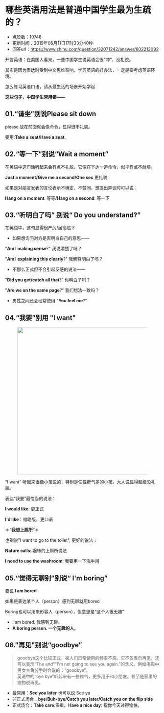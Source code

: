 # 哪些英语用法是普通中国学生最为生疏的？
- 点赞数：19748
- 更新时间：2019年06月11日17时33分40秒
- 回答url：https://www.zhihu.com/question/32071242/answer/602213092
<body>
 <p data-pid="hg56d1SO">开言英语：在美国人看来，一些中国学生说英语会很“冲”，没礼貌。</p>
 <p data-pid="U4aE0Pj6">其实是因为表达时受到中文思维影响。学习英语的好办法，一定是要考虑英语环境。</p>
 <p data-pid="XiMuF8SL">怎么练习英语口语，请从最生活的场景开始学起</p>
 <p data-pid="4M7Hx1wg"><b>这些句子，中国学生常用错——</b></p>
 <h2>01.“请坐”别说Please sit down</h2>
 <p data-pid="ZJWI8bPI">please 放在前面就会像命令，显得很不礼貌。</p>
 <p data-pid="EMnPlaug">要用:<b>Take a seat/Have a seat</b>.</p>
 <h2>02.“等一下”别说“Wait a moment”</h2>
 <p data-pid="jZUsjZWZ">在英语中这句话听起来会有点不礼貌，它像在下达一道命令，似乎有点不耐烦。</p>
 <p data-pid="5wdnBvWr"><b>Just a moment/Give me a second/One sec</b> 更礼貌</p>
 <p data-pid="C2vFSRMq">如果是对朋友发表的言论表示不确定、不赞同，想提出异议时可以说：</p>
 <p data-pid="mGbB32p2"><b>Hang on a moment</b>: 等等<b>/Hang on a second</b>: 等一下</p>
 <h2>03.“听明白了吗” 别说“ Do you understand?”</h2>
 <p data-pid="R4o2yP9U">在英语中，这句显得很严厉/居高临下</p>
 <ul>
  <li data-pid="ShKE8Ds9">如果想询问对方是否明白自己的意思——</li>
 </ul>
 <p data-pid="0_G0fZby">"<b>Am I making sense</b>?" 我说清楚了吗？</p>
 <p data-pid="FaN98Fj3">"<b>Am I explaining this clearly</b>?" 我解释明白了吗？</p>
 <ul>
  <li data-pid="XDRzBSdh">不那么正式但不会引起反感的说法——</li>
 </ul>
 <p data-pid="OLjPj43a">"<b>Did you get/catch all that</b>?" 你明白了吗？</p>
 <p data-pid="lWAfyO5z">"<b>Are we on the same page</b>?" 我们想法一致吗？</p>
 <ul>
  <li data-pid="fOz1EyYe">男性之间还会经常使用 "<b>You feel me</b>?"</li>
 </ul>
 <h2>04.“我要”别用 "I want"</h2>
 <figure data-size="normal">
  <img src="https://pic1.zhimg.com/50/v2-fdcbc9f500abcfd23659406a8dfdb217_720w.gif?source=1940ef5c" data-caption="" data-size="normal" data-rawwidth="480" data-rawheight="343" data-original-token="v2-fdcbc9f500abcfd23659406a8dfdb217" data-thumbnail="https://picx.zhimg.com/50/v2-fdcbc9f500abcfd23659406a8dfdb217_720w.jpg?source=1940ef5c" class="origin_image zh-lightbox-thumb" width="480" data-original="https://picx.zhimg.com/v2-fdcbc9f500abcfd23659406a8dfdb217_r.jpg?source=1940ef5c">
 </figure>
 <p data-pid="pJDAKoQi">"I want" 听起来很像小孩说的，特别是任性脾气差的小孩。大人说显得超级没礼貌。</p>
 <p data-pid="i9VhxsCE">表达“我要”最恰当的说法：</p>
 <p data-pid="oPpYOrGY"><b>I would like</b>: 更正式</p>
 <p data-pid="9fxUVm-U"><b>I'd like</b>：缩略版，更口语</p>
 <p data-pid="HS3xqsT2">＊“<b>我想上厕所</b>”＊</p>
 <p data-pid="oG_ZokWh">也别说"I want to go to the toilet", 更好的说法：</p>
 <p data-pid="R-74CMgI"><b>Nature calls</b>: 婉转的上厕所说法</p>
 <p data-pid="rZ8JinLo"><b>I need to use the washroom</b>: 我要用一下洗手间</p>
 <h2>05.“觉得无聊别”别说“ I'm boring”</h2>
 <p data-pid="5Xey4Lvj">要说<b> I am bored </b></p>
 <p data-pid="mpkVzkEt">如果是表达某个人（person）感到无聊就用bored</p>
 <p data-pid="sDZSrlDh">Boring也可以用来形容人（person），但意思是“这个人很无趣”</p>
 <ul>
  <li data-pid="6-9JlUti">I am bored. 我感到无聊。</li>
  <li data-pid="mRego5kP"><b>A boring person. 一个无趣的人</b>。</li>
 </ul>
 <h2>06."再见"别说“goodbye”</h2>
 <blockquote data-pid="tsURM_K7">
  goodbye这个比较正式，被人们日常使用的频率不高。它不仅表示再见，还可以表示“The end”“I'm not going to see you again.”的含义。例如电影中男女主角分手时会说的：“goodbye”。
  <br>
  英语中的“bye bye”听起来有一些稚气，更多用于和小朋友，甚至是家里的宠物说再见。
 </blockquote>
 <ul>
  <li data-pid="i_2P72TE">最常用：<b>See you later</b> 也可以说 See ya</li>
  <li data-pid="u2HJnRLx">非正式场合：<b>bye</b>/<b>Buh-bye/Catch you later/Catch you on the flip side</b></li>
  <li data-pid="iAFcODXT">正式场合：<b>Take care</b>:保重。<b>Have a nice day</b>: 祝你今天过得愉快。</li>
 </ul>
</body>
